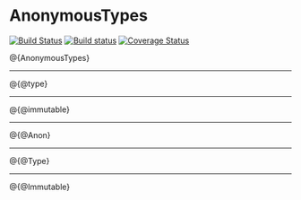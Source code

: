 # AnonymousTypes

[![Build Status](https://travis-ci.org/MichaelHatherly/AnonymousTypes.jl.svg?branch=master)](https://travis-ci.org/MichaelHatherly/AnonymousTypes.jl)
[![Build status](https://ci.appveyor.com/api/projects/status/8372wpk7ig9yi4px?svg=true)](https://ci.appveyor.com/project/MichaelHatherly/anonymoustypes-jl)
[![Coverage Status](http://codecov.io/github/MichaelHatherly/AnonymousTypes.jl/coverage.svg?branch=master)](http://codecov.io/github/MichaelHatherly/AnonymousTypes.jl?branch=master)

@{AnonymousTypes}

<hr/>

@{@type}

<hr/>

@{@immutable}

<hr/>

@{@Anon}

<hr/>

@{@Type}

<hr/>

@{@Immutable}
